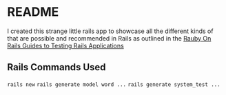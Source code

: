 # README

I created this strange little rails app to showcase all the different kinds of that are possible and 
recommended in Rails as outlined in the [Rauby On Rails Guides to Testing Rails Applications](https://edgeguides.rubyonrails.org/testing.html)

## Rails Commands Used

`rails new`
`rails generate model word ...`
`rails generate system_test ...`
